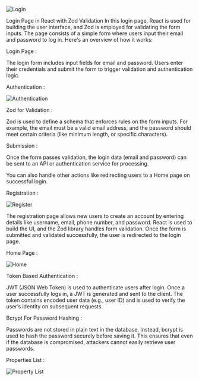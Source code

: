 ![Login](https://github.com/user-attachments/assets/48ad7a06-8ab8-4ae5-bfe1-be7549ea8694)

Login Page in React with Zod Validation
In this login page, React is used for building the user interface, and Zod is employed for validating the form inputs. The page consists of a simple form where users input their email and password to log in. Here's an overview of how it works:

Login Page :
   
The login form includes input fields for email and password. Users enter their credentials and submit the form to trigger validation and authentication logic.

Authentication :

![Authentication](https://github.com/user-attachments/assets/aedeaafe-aac1-47f0-a149-0375312bda43)

Zod for Validation :

Zod is used to define a schema that enforces rules on the form inputs. For example, the email must be a valid email address, and the password should meet certain criteria (like minimum length, or specific characters).

Submission :

Once the form passes validation, the login data (email and password) can be sent to an API or authentication service for processing.

You can also handle other actions like redirecting users to a Home page on successful login.

Registration :

![Register](https://github.com/user-attachments/assets/3095d58f-09e0-4b85-bdc6-9374b448735f)

The registration page allows new users to create an account by entering details like username, email, phone number, and password. React is used to build the UI, and the Zod library handles form validation. Once the form is submitted and validated successfully, the user is redirected to the login page.

Home Page :

![Home](https://github.com/user-attachments/assets/90e474d0-0b9e-4b97-b877-78eb74783b17)

Token Based Authentication :

JWT (JSON Web Token) is used to authenticate users after login. Once a user successfully logs in, a JWT is generated and sent to the client. The token contains encoded user data (e.g., user ID) and is used to verify the user’s identity on subsequent requests.

Bcrypt For Password Hashing :

Passwords are not stored in plain text in the database. Instead, bcrypt is used to hash the password securely before saving it. This ensures that even if the database is compromised, attackers cannot easily retrieve user passwords.

Properties List :

![Property List](https://github.com/user-attachments/assets/4e6c220e-bd03-4a2c-ba9c-46d30e187b64)


